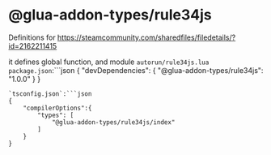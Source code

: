 # @glua-addon-types/rule34js

Definitions for https://steamcommunity.com/sharedfiles/filedetails/?id=2162211415

it defines global function, and module `autorun/rule34js.lua`
`package.json`:```json
{
	"devDependencies": {
		"@glua-addon-types/rule34js": "1.0.0"
	}
}
```
`tsconfig.json`:```json
{
    "compilerOptions":{
        "types": [
			"@glua-addon-types/rule34js/index"
		]
    }
}
```